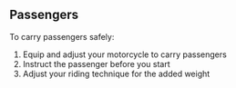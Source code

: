 ## Passengers
To carry passengers safely:
1. Equip and adjust your motorcycle to carry passengers
2. Instruct the passenger before you start
3. Adjust your riding technique for the added weight